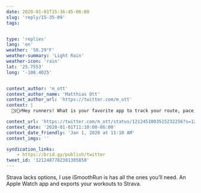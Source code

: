 ```yaml
---
date: 2020-01-01T15:36:45-06:00
slug: 'reply/15-35-09'
tags:


type: 'replies'
lang: 'en'
weather: '58.29°F'
weather-summary: 'Light Rain'
weather-icon: 'rain'
lat: '25.7553'
long: '-100.4025'


context_author: 'm_ott'
context_author_name: 'Matthias Ott'
context_author_url: 'https://twitter.com/m_ott'
context: |
  🏃‍♀️🏃‍♂️Hey runners! What is your favorite app to track your route, pace, and progress over time?

context_url: 'https://twitter.com/m_ott/status/1212451003515232256?s=12'
context_date: '2020-01-01T11:10:00-06:00'
context_date_friendly: 'Jan 1, 2020 at 11:10 AM'
context_imgs: ''

syndication_links:
    - https://brid.gy/publish/twitter
tweet_id: '1212487782381305858'
---
```

Strava lacks options, I use iSmoothRun is has all the ones you’ll need. An Apple Watch app and exports your workouts to Strava.
